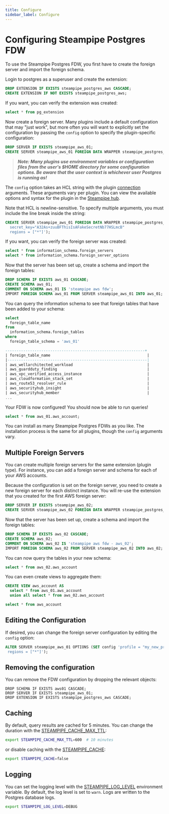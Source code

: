 ```yaml
---
title: Configure
sidebar_label: Configure
---
```


# Configuring Steampipe Postgres FDW

To use the Steampipe Postgres FDW, you first have to create the foreign server and import the foreign schema. 

Login to postgres as a superuser and create the extension:

```sql
DROP EXTENSION IF EXISTS steampipe_postgres_aws CASCADE;
CREATE EXTENSION IF NOT EXISTS steampipe_postgres_aws;
```

If you want, you can verify the extension was created:
```sql
select * from pg_extension
```

Now create a foreign server.  Many plugins include a default configuration that may "just work", but more often you will want to explicitly set the configuration by passing the `config` option to specify the plugin-specific configuration:

```sql
DROP SERVER IF EXISTS steampipe_aws_01;
CREATE SERVER steampipe_aws_01 FOREIGN DATA WRAPPER steampipe_postgres_aws OPTIONS (config 'profile = "my_aws_profile"');
```

> ***Note: Many plugins use environment variables or configuration files from the user's $HOME directory for some configuration options.  Be aware that the user context is whichever user Postgres is running as!***

The `config` option takes an HCL string with the plugin [connection](https://steampipe.io/docs/managing/connections) arguments.  These arguments vary per plugin. You can view the available options and syntax for the plugin in the [Steampipe hub](https://hub.steampipe.io/plugins).

Note that HCL is newline-sensitive.  To specify multiple arguments, you must include the line break inside the string:
```sql
CREATE SERVER steampipe_aws_01 FOREIGN DATA WRAPPER steampipe_postgres_aws OPTIONS (config 'access_key="AKIA4YFAKEKEYT99999"
  secret_key="A32As+zuuBFThisIsAFakeSecretNb77HSLmcB"
  regions = ["*"]');
```


If you want, you can verify the foreign server was created:

```sql
select * from information_schema.foreign_servers
select * from information_schema.foreign_server_options
```

Now that the server has been set up, create a schema and import the foreign tables:
```sql
DROP SCHEMA IF EXISTS aws_01 CASCADE;
CREATE SCHEMA aws_01;
COMMENT ON SCHEMA aws_01 IS 'steampipe aws fdw';
IMPORT FOREIGN SCHEMA aws_01 FROM SERVER steampipe_aws_01 INTO aws_01;
```

You can query the information schema to see that foreign tables that have been added to your schema:

```sql
select
  foreign_table_name
from
  information_schema.foreign_tables
where
  foreign_table_schema = 'aws_01'
```
```sql
--------------------------------------------------------------+
| foreign_table_name                                           |
|--------------------------------------------------------------|
| aws_wellarchitected_workload                                 |
| aws_guardduty_finding                                        |
| aws_vpc_verified_access_instance                             |
| aws_cloudformation_stack_set                                 |
| aws_route53_resolver_rule                                    |
| aws_securityhub_insight                                      |
| aws_securityhub_member                                       |
...
```

Your FDW is now configured! You should now be able to run queries!

```sql
select * from aws_01.aws_account;
```

You can install as many Steampipe Postgres FDWs as you like.  The installation process is the same for all plugins, though the `config` arguments vary.


## Multiple Foreign Servers

You can create multiple foreign servers for the same extension (plugin type).  For instance, you can add a foreign server and schema for each of your AWS accounts.

Because the configuration is set on the foreign server, you need to create a new foreign server for each distinct instance. You will re-use the extension that you created for the first AWS foreign server:

```sql
DROP SERVER IF EXISTS steampipe_aws_02;
CREATE SERVER steampipe_aws_02 FOREIGN DATA WRAPPER steampipe_postgres_aws OPTIONS (config 'profile = "my_aws_profile_2"');
```

Now that the server has been set up, create a schema and import the foreign tables:
```sql
DROP SCHEMA IF EXISTS aws_02 CASCADE;
CREATE SCHEMA aws_02;
COMMENT ON SCHEMA aws_02 IS 'steampipe aws fdw - aws_02';
IMPORT FOREIGN SCHEMA aws_02 FROM SERVER steampipe_aws_02 INTO aws_02;
```

You can now query the tables in your new schema:
```sql
select * from aws_02.aws_account
```

You can even create views to aggregate them:

```sql
CREATE VIEW aws_account AS
  select * from aws_01.aws_account 
  union all select * from aws_02.aws_account
```

```sql
select * from aws_account
```

## Editing the Configuration

If desired, you can change the foreign server configuration by editing the `config` option:

```sql
ALTER SERVER steampipe_aws_01 OPTIONS (SET config 'profile = "my_new_profile"
 regions = ["*"]');
```

## Removing the configuration
You can remove the FDW configuration by dropping the relevant objects:

```
DROP SCHEMA IF EXISTS aws01 CASCADE;
DROP SERVER IF EXISTS steampipe_aws_01;
DROP EXTENSION IF EXISTS steampipe_postgres_aws CASCADE;
```

## Caching
By default, query results are cached for 5 minutes. You can change the duration with the [STEAMPIPE_CACHE_MAX_TTL](docs/reference/env-vars/steampipe_cache_max_ttl):

```bash
export STEAMPIPE_CACHE_MAX_TTL=600  # 10 minutes
```

or disable caching with the [STEAMPIPE_CACHE](docs/reference/env-vars/steampipe_cache):
```bash
export STEAMPIPE_CACHE=false
```


## Logging
You can set the logging level with the [STEAMPIPE_LOG_LEVEL](/docs/reference/env-vars/steampipe_log) environment variable.  By default, the log level is set to `warn`.  Logs are written to the Postgres database logs.

```bash
export STEAMPIPE_LOG_LEVEL=DEBUG
```
